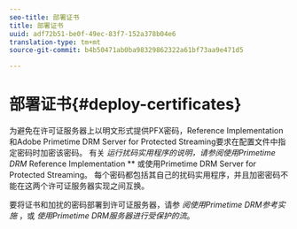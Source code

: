 ```yaml
---
seo-title: 部署证书
title: 部署证书
uuid: adf72b51-be0f-49ec-83f7-152a378b04e6
translation-type: tm+mt
source-git-commit: b4b50471ab0ba98329862322a61bf73aa9e471d5

---
```



# 部署证书{#deploy-certificates}

为避免在许可证服务器上以明文形式提供PFX密码，Reference Implementation和Adobe Primetime DRM Server for Protected Streaming要求在配置文件中指定密码时加密该密码。 有关 *运行扰码实用程序的说明，请参阅使用Primetime DRM* Reference Implementation ** 或使用Primetime DRM Server for Protected Streaming。 每个密码都包括其自己的扰码实用程序，并且加密密码不能在这两个许可证服务器实现之间互换。

要将证书和加扰的密码部署到许可证服务器，请参 *阅使用Primetime DRM参考实施* ，或 *使用Primetime DRM服务器进行受保护的流*。
